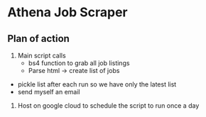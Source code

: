 # Athena Job Scraper

## Plan of action

1. Main script calls
	- bs4 function to grab all job listings
	- Parse html -> create list of jobs
  - pickle list after each run so we have only the latest list
  - send myself an email
1. Host on google cloud to schedule the script to run once a day
